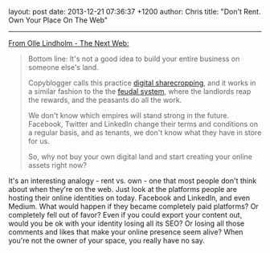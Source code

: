 layout: post
date: 2013-12-21 07:36:37 +1200
author: Chris
title: "Don't Rent. Own Your Place On The Web"


----

[From Olle Lindholm - The Next Web:](http://thenextweb.com/entrepreneur/2013/12/19/consider-investing-digital-real-estate/)

> Bottom line: It's not a good idea to build your entire business on someone else's land.
>
> Copyblogger calls this practice [digital sharecropping](http://www.copyblogger.com/digital-sharecropping/), and it works in a similar fashion to the the [feudal system](http://en.wikipedia.org/wiki/Feudalism), where the landlords reap the rewards, and the peasants do all the work.
>
> We don't know which empires will stand strong in the future. Facebook, Twitter and LinkedIn change their terms and conditions on a regular basis, and as tenants, we don't know what they have in store for us.
>
> So, why not buy your own digital land and start creating your online assets right now?

<!-- excerpt -->

It's an interesting analogy - rent vs. own - one that most people don't think about when they're on the web. Just look at the platforms people are hosting their online identities on today. Facebook and LinkedIn, and even Medium. What would happen if they became completely paid platforms? Or completely fell out of favor? Even if you could export your content out, would you be ok with your identity losing all its SEO? Or losing all those comments and likes that make your online presence seem alive? When you're not the owner of your space, you really have no say.

<!-- /excerpt -->
